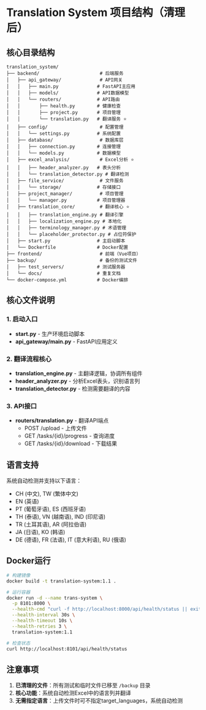 # Translation System 项目结构（清理后）

## 核心目录结构

```
translation_system/
├── backend/                      # 后端服务
│   ├── api_gateway/              # API网关
│   │   ├── main.py              # FastAPI主应用
│   │   ├── models/              # API数据模型
│   │   └── routers/             # API路由
│   │       ├── health.py        # 健康检查
│   │       ├── project.py       # 项目管理
│   │       └── translation.py   # 翻译服务 ⭐
│   ├── config/                   # 配置管理
│   │   └── settings.py          # 系统配置
│   ├── database/                 # 数据库层
│   │   ├── connection.py        # 连接管理
│   │   └── models.py            # 数据模型
│   ├── excel_analysis/           # Excel分析 ⭐
│   │   ├── header_analyzer.py   # 表头分析
│   │   └── translation_detector.py # 翻译检测
│   ├── file_service/             # 文件服务
│   │   └── storage/             # 存储接口
│   ├── project_manager/          # 项目管理
│   │   └── manager.py           # 项目管理器
│   ├── translation_core/         # 翻译核心 ⭐
│   │   ├── translation_engine.py # 翻译引擎
│   │   ├── localization_engine.py # 本地化
│   │   ├── terminology_manager.py # 术语管理
│   │   └── placeholder_protector.py # 占位符保护
│   ├── start.py                 # 主启动脚本
│   └── Dockerfile               # Docker配置
├── frontend/                     # 前端（Vue项目）
├── backup/                       # 备份的测试文件
│   ├── test_servers/            # 测试服务器
│   └── docs/                    # 重复文档
└── docker-compose.yml           # Docker编排

```

## 核心文件说明

### 1. 启动入口
- **start.py** - 生产环境启动脚本
- **api_gateway/main.py** - FastAPI应用定义

### 2. 翻译流程核心
- **translation_engine.py** - 主翻译逻辑，协调所有组件
- **header_analyzer.py** - 分析Excel表头，识别语言列
- **translation_detector.py** - 检测需要翻译的内容

### 3. API接口
- **routers/translation.py** - 翻译API端点
  - POST /upload - 上传文件
  - GET /tasks/{id}/progress - 查询进度
  - GET /tasks/{id}/download - 下载结果

## 语言支持

系统自动检测并支持以下语言：
- CH (中文), TW (繁体中文)
- EN (英语)
- PT (葡萄牙语), ES (西班牙语)
- TH (泰语), VN (越南语), IND (印尼语)
- TR (土耳其语), AR (阿拉伯语)
- JA (日语), KO (韩语)
- DE (德语), FR (法语), IT (意大利语), RU (俄语)

## Docker运行

```bash
# 构建镜像
docker build -t translation-system:1.1 .

# 运行容器
docker run -d --name trans-system \
  -p 8101:8000 \
  --health-cmd "curl -f http://localhost:8000/api/health/status || exit 1" \
  --health-interval 30s \
  --health-timeout 10s \
  --health-retries 3 \
  translation-system:1.1

# 检查状态
curl http://localhost:8101/api/health/status
```

## 注意事项

1. **已清理的文件**：所有测试和临时文件已移至 `/backup` 目录
2. **核心功能**：系统自动检测Excel中的语言列并翻译
3. **无需指定语言**：上传文件时可不指定target_languages，系统自动检测